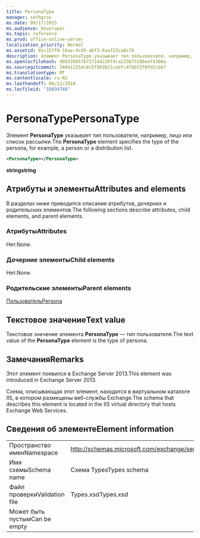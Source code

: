 ```yaml
---
title: PersonaType
manager: sethgros
ms.date: 09/17/2015
ms.audience: Developer
ms.topic: reference
ms.prod: office-online-server
localization_priority: Normal
ms.assetid: 81c157f0-16ae-4cd5-abf3-6aaf22ca8c70
description: Элемент PersonaType указывает тип пользователя, например, лицо или список рассылки.
ms.openlocfilehash: 409339857b727144226f4ca233075196eef4308a
ms.sourcegitcommit: 34041125dc8c5f993b21cebfc4f8b72f0fd2cb6f
ms.translationtype: MT
ms.contentlocale: ru-RU
ms.lasthandoff: 06/11/2018
ms.locfileid: "19834748"
---
```

# <a name="personatype"></a><span data-ttu-id="15653-103">PersonaType</span><span class="sxs-lookup"><span data-stu-id="15653-103">PersonaType</span></span>

<span data-ttu-id="15653-104">Элемент **PersonaType** указывает тип пользователя, например, лицо или список рассылки.</span><span class="sxs-lookup"><span data-stu-id="15653-104">The **PersonaType** element specifies the type of the persona, for example, a person or a distribution list.</span></span> 
  
```XML
<PersonaType></PersonaType>
```

 <span data-ttu-id="15653-105">**string**</span><span class="sxs-lookup"><span data-stu-id="15653-105">**string**</span></span>
## <a name="attributes-and-elements"></a><span data-ttu-id="15653-106">Атрибуты и элементы</span><span class="sxs-lookup"><span data-stu-id="15653-106">Attributes and elements</span></span>

<span data-ttu-id="15653-107">В разделах ниже приводится описание атрибутов, дочерних и родительских элементов.</span><span class="sxs-lookup"><span data-stu-id="15653-107">The following sections describe attributes, child elements, and parent elements.</span></span>
  
### <a name="attributes"></a><span data-ttu-id="15653-108">Атрибуты</span><span class="sxs-lookup"><span data-stu-id="15653-108">Attributes</span></span>

<span data-ttu-id="15653-109">Нет.</span><span class="sxs-lookup"><span data-stu-id="15653-109">None.</span></span>
  
### <a name="child-elements"></a><span data-ttu-id="15653-110">Дочерние элементы</span><span class="sxs-lookup"><span data-stu-id="15653-110">Child elements</span></span>

<span data-ttu-id="15653-111">Нет.</span><span class="sxs-lookup"><span data-stu-id="15653-111">None.</span></span>
  
### <a name="parent-elements"></a><span data-ttu-id="15653-112">Родительские элементы</span><span class="sxs-lookup"><span data-stu-id="15653-112">Parent elements</span></span>

[<span data-ttu-id="15653-113">Пользователь</span><span class="sxs-lookup"><span data-stu-id="15653-113">Persona</span></span>](persona.md)
  
## <a name="text-value"></a><span data-ttu-id="15653-114">Текстовое значение</span><span class="sxs-lookup"><span data-stu-id="15653-114">Text value</span></span>

<span data-ttu-id="15653-115">Текстовое значение элемента **PersonaType** — тип пользователя.</span><span class="sxs-lookup"><span data-stu-id="15653-115">The text value of the **PersonaType** element is the type of persona.</span></span> 
  
## <a name="remarks"></a><span data-ttu-id="15653-116">Замечания</span><span class="sxs-lookup"><span data-stu-id="15653-116">Remarks</span></span>

<span data-ttu-id="15653-117">Этот элемент появился в Exchange Server 2013.</span><span class="sxs-lookup"><span data-stu-id="15653-117">This element was introduced in Exchange Server 2013.</span></span>
  
<span data-ttu-id="15653-118">Схема, описывающая этот элемент, находится в виртуальном каталоге IIS, в котором размещены веб-службы Exchange.</span><span class="sxs-lookup"><span data-stu-id="15653-118">The schema that describes this element is located in the IIS virtual directory that hosts Exchange Web Services.</span></span>
  
## <a name="element-information"></a><span data-ttu-id="15653-119">Сведения об элементе</span><span class="sxs-lookup"><span data-stu-id="15653-119">Element information</span></span>

|||
|:-----|:-----|
|<span data-ttu-id="15653-120">Пространство имен</span><span class="sxs-lookup"><span data-stu-id="15653-120">Namespace</span></span>  <br/> |http://schemas.microsoft.com/exchange/services/2006/types  <br/> |
|<span data-ttu-id="15653-121">Имя схемы</span><span class="sxs-lookup"><span data-stu-id="15653-121">Schema name</span></span>  <br/> |<span data-ttu-id="15653-122">Схема Types</span><span class="sxs-lookup"><span data-stu-id="15653-122">Types schema</span></span>  <br/> |
|<span data-ttu-id="15653-123">Файл проверки</span><span class="sxs-lookup"><span data-stu-id="15653-123">Validation file</span></span>  <br/> |<span data-ttu-id="15653-124">Types.xsd</span><span class="sxs-lookup"><span data-stu-id="15653-124">Types.xsd</span></span>  <br/> |
|<span data-ttu-id="15653-125">Может быть пустым</span><span class="sxs-lookup"><span data-stu-id="15653-125">Can be empty</span></span>  <br/> ||
   

